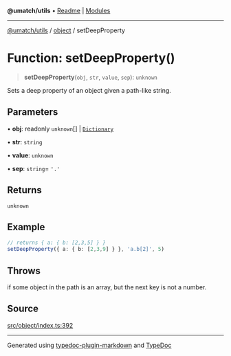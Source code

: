 **@umatch/utils** • [Readme](../../index.md) \| [Modules](../../modules.md)

***

[@umatch/utils](../../modules.md) / [object](../index.md) / setDeepProperty

# Function: setDeepProperty()

> **setDeepProperty**(`obj`, `str`, `value`, `sep`): `unknown`

Sets a deep property of an object given a path-like string.

## Parameters

• **obj**: readonly `unknown`[] \| [`Dictionary`](../../index/type-aliases/Dictionary.md)

• **str**: `string`

• **value**: `unknown`

• **sep**: `string`= `'.'`

## Returns

`unknown`

## Example

```ts
// returns { a: { b: [2,3,5] } }
setDeepProperty({ a: { b: [2,3,9] } }, 'a.b[2]', 5)
```

## Throws

if some object in the path is an array, but the next key is not a number.

## Source

[src/object/index.ts:392](https://github.com/umatch-oficial/utils/blob/7369e19/src/object/index.ts#L392)

***

Generated using [typedoc-plugin-markdown](https://www.npmjs.com/package/typedoc-plugin-markdown) and [TypeDoc](https://typedoc.org/)
